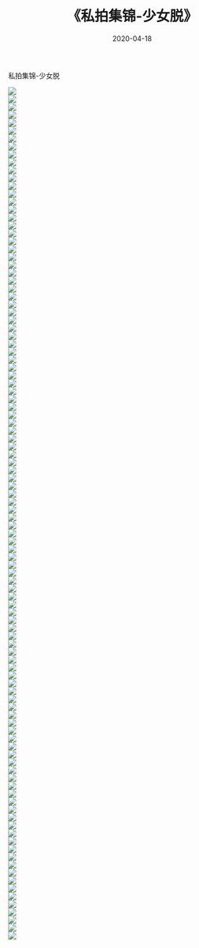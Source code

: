 ﻿---
layout: post
title:  《私拍集锦-少女脱》
date:   2020-04-18
img: http://imgx.orgx.ga/漏D/网络美图/2020/私拍集锦-少女脱/000.jpg
categories: [美女, 清纯, 唯美]
---

私拍集锦-少女脱

  ![](http://imgx.orgx.ga/漏D/网络美图/2020/私拍集锦-少女脱/001.jpg) <br> ![](http://imgx.orgx.ga/漏D/网络美图/2020/私拍集锦-少女脱/002.jpg) <br> ![](http://imgx.orgx.ga/漏D/网络美图/2020/私拍集锦-少女脱/003.jpg) <br> ![](http://imgx.orgx.ga/漏D/网络美图/2020/私拍集锦-少女脱/004.jpg) <br> ![](http://imgx.orgx.ga/漏D/网络美图/2020/私拍集锦-少女脱/005.jpg) <br> ![](http://imgx.orgx.ga/漏D/网络美图/2020/私拍集锦-少女脱/006.jpg) <br> ![](http://imgx.orgx.ga/漏D/网络美图/2020/私拍集锦-少女脱/007.jpg) <br> ![](http://imgx.orgx.ga/漏D/网络美图/2020/私拍集锦-少女脱/008.jpg) <br> ![](http://imgx.orgx.ga/漏D/网络美图/2020/私拍集锦-少女脱/009.jpg) <br> ![](http://imgx.orgx.ga/漏D/网络美图/2020/私拍集锦-少女脱/010.jpg) <br> ![](http://imgx.orgx.ga/漏D/网络美图/2020/私拍集锦-少女脱/011.jpg) <br> ![](http://imgx.orgx.ga/漏D/网络美图/2020/私拍集锦-少女脱/012.jpg) <br> ![](http://imgx.orgx.ga/漏D/网络美图/2020/私拍集锦-少女脱/013.jpg) <br> ![](http://imgx.orgx.ga/漏D/网络美图/2020/私拍集锦-少女脱/014.jpg) <br> ![](http://imgx.orgx.ga/漏D/网络美图/2020/私拍集锦-少女脱/015.jpg) <br> ![](http://imgx.orgx.ga/漏D/网络美图/2020/私拍集锦-少女脱/016.jpg) <br> ![](http://imgx.orgx.ga/漏D/网络美图/2020/私拍集锦-少女脱/017.jpg) <br> ![](http://imgx.orgx.ga/漏D/网络美图/2020/私拍集锦-少女脱/018.jpg) <br> ![](http://imgx.orgx.ga/漏D/网络美图/2020/私拍集锦-少女脱/019.jpg) <br> ![](http://imgx.orgx.ga/漏D/网络美图/2020/私拍集锦-少女脱/020.jpg) <br> ![](http://imgx.orgx.ga/漏D/网络美图/2020/私拍集锦-少女脱/021.jpg) <br> ![](http://imgx.orgx.ga/漏D/网络美图/2020/私拍集锦-少女脱/022.jpg) <br> ![](http://imgx.orgx.ga/漏D/网络美图/2020/私拍集锦-少女脱/023.jpg) <br> ![](http://imgx.orgx.ga/漏D/网络美图/2020/私拍集锦-少女脱/024.jpg) <br> ![](http://imgx.orgx.ga/漏D/网络美图/2020/私拍集锦-少女脱/025.jpg) <br> ![](http://imgx.orgx.ga/漏D/网络美图/2020/私拍集锦-少女脱/026.jpg) <br> ![](http://imgx.orgx.ga/漏D/网络美图/2020/私拍集锦-少女脱/027.jpg) <br> ![](http://imgx.orgx.ga/漏D/网络美图/2020/私拍集锦-少女脱/028.jpg) <br> ![](http://imgx.orgx.ga/漏D/网络美图/2020/私拍集锦-少女脱/029.jpg) <br> ![](http://imgx.orgx.ga/漏D/网络美图/2020/私拍集锦-少女脱/030.jpg) <br> ![](http://imgx.orgx.ga/漏D/网络美图/2020/私拍集锦-少女脱/031.jpg) <br> ![](http://imgx.orgx.ga/漏D/网络美图/2020/私拍集锦-少女脱/032.jpg) <br> ![](http://imgx.orgx.ga/漏D/网络美图/2020/私拍集锦-少女脱/033.jpg) <br> ![](http://imgx.orgx.ga/漏D/网络美图/2020/私拍集锦-少女脱/034.jpg) <br> ![](http://imgx.orgx.ga/漏D/网络美图/2020/私拍集锦-少女脱/035.jpg) <br> ![](http://imgx.orgx.ga/漏D/网络美图/2020/私拍集锦-少女脱/036.jpg) <br> ![](http://imgx.orgx.ga/漏D/网络美图/2020/私拍集锦-少女脱/037.jpg) <br> ![](http://imgx.orgx.ga/漏D/网络美图/2020/私拍集锦-少女脱/038.jpg) <br> ![](http://imgx.orgx.ga/漏D/网络美图/2020/私拍集锦-少女脱/039.jpg) <br> ![](http://imgx.orgx.ga/漏D/网络美图/2020/私拍集锦-少女脱/040.jpg) <br> ![](http://imgx.orgx.ga/漏D/网络美图/2020/私拍集锦-少女脱/041.jpg) <br> ![](http://imgx.orgx.ga/漏D/网络美图/2020/私拍集锦-少女脱/042.jpg) <br> ![](http://imgx.orgx.ga/漏D/网络美图/2020/私拍集锦-少女脱/043.jpg) <br> ![](http://imgx.orgx.ga/漏D/网络美图/2020/私拍集锦-少女脱/044.jpg) <br> ![](http://imgx.orgx.ga/漏D/网络美图/2020/私拍集锦-少女脱/045.jpg) <br> ![](http://imgx.orgx.ga/漏D/网络美图/2020/私拍集锦-少女脱/046.jpg) <br> ![](http://imgx.orgx.ga/漏D/网络美图/2020/私拍集锦-少女脱/047.jpg) <br> ![](http://imgx.orgx.ga/漏D/网络美图/2020/私拍集锦-少女脱/048.jpg) <br> ![](http://imgx.orgx.ga/漏D/网络美图/2020/私拍集锦-少女脱/049.jpg) <br> ![](http://imgx.orgx.ga/漏D/网络美图/2020/私拍集锦-少女脱/050.jpg) <br> ![](http://imgx.orgx.ga/漏D/网络美图/2020/私拍集锦-少女脱/051.jpg) <br> ![](http://imgx.orgx.ga/漏D/网络美图/2020/私拍集锦-少女脱/052.jpg) <br> ![](http://imgx.orgx.ga/漏D/网络美图/2020/私拍集锦-少女脱/053.jpg) <br> ![](http://imgx.orgx.ga/漏D/网络美图/2020/私拍集锦-少女脱/054.jpg) <br> ![](http://imgx.orgx.ga/漏D/网络美图/2020/私拍集锦-少女脱/055.jpg) <br> ![](http://imgx.orgx.ga/漏D/网络美图/2020/私拍集锦-少女脱/056.jpg) <br> ![](http://imgx.orgx.ga/漏D/网络美图/2020/私拍集锦-少女脱/057.jpg) <br> ![](http://imgx.orgx.ga/漏D/网络美图/2020/私拍集锦-少女脱/058.jpg) <br> ![](http://imgx.orgx.ga/漏D/网络美图/2020/私拍集锦-少女脱/059.jpg) <br> ![](http://imgx.orgx.ga/漏D/网络美图/2020/私拍集锦-少女脱/060.jpg) <br> ![](http://imgx.orgx.ga/漏D/网络美图/2020/私拍集锦-少女脱/061.jpg) <br> ![](http://imgx.orgx.ga/漏D/网络美图/2020/私拍集锦-少女脱/062.jpg) <br> ![](http://imgx.orgx.ga/漏D/网络美图/2020/私拍集锦-少女脱/063.jpg) <br> ![](http://imgx.orgx.ga/漏D/网络美图/2020/私拍集锦-少女脱/064.jpg) <br> ![](http://imgx.orgx.ga/漏D/网络美图/2020/私拍集锦-少女脱/065.jpg) <br> ![](http://imgx.orgx.ga/漏D/网络美图/2020/私拍集锦-少女脱/066.jpg) <br> ![](http://imgx.orgx.ga/漏D/网络美图/2020/私拍集锦-少女脱/067.jpg) <br> ![](http://imgx.orgx.ga/漏D/网络美图/2020/私拍集锦-少女脱/068.jpg) <br> ![](http://imgx.orgx.ga/漏D/网络美图/2020/私拍集锦-少女脱/069.jpg) <br> ![](http://imgx.orgx.ga/漏D/网络美图/2020/私拍集锦-少女脱/070.jpg) <br> ![](http://imgx.orgx.ga/漏D/网络美图/2020/私拍集锦-少女脱/071.jpg) <br> ![](http://imgx.orgx.ga/漏D/网络美图/2020/私拍集锦-少女脱/072.jpg) <br> ![](http://imgx.orgx.ga/漏D/网络美图/2020/私拍集锦-少女脱/073.jpg) <br> ![](http://imgx.orgx.ga/漏D/网络美图/2020/私拍集锦-少女脱/074.jpg) <br> ![](http://imgx.orgx.ga/漏D/网络美图/2020/私拍集锦-少女脱/075.jpg) <br> ![](http://imgx.orgx.ga/漏D/网络美图/2020/私拍集锦-少女脱/076.jpg) <br> ![](http://imgx.orgx.ga/漏D/网络美图/2020/私拍集锦-少女脱/077.jpg) <br> ![](http://imgx.orgx.ga/漏D/网络美图/2020/私拍集锦-少女脱/078.jpg) <br> ![](http://imgx.orgx.ga/漏D/网络美图/2020/私拍集锦-少女脱/079.jpg) <br> ![](http://imgx.orgx.ga/漏D/网络美图/2020/私拍集锦-少女脱/080.jpg) <br> ![](http://imgx.orgx.ga/漏D/网络美图/2020/私拍集锦-少女脱/081.jpg) <br> ![](http://imgx.orgx.ga/漏D/网络美图/2020/私拍集锦-少女脱/082.jpg) <br> ![](http://imgx.orgx.ga/漏D/网络美图/2020/私拍集锦-少女脱/083.jpg) <br> ![](http://imgx.orgx.ga/漏D/网络美图/2020/私拍集锦-少女脱/084.jpg) <br> ![](http://imgx.orgx.ga/漏D/网络美图/2020/私拍集锦-少女脱/085.jpg) <br> ![](http://imgx.orgx.ga/漏D/网络美图/2020/私拍集锦-少女脱/086.jpg) <br> ![](http://imgx.orgx.ga/漏D/网络美图/2020/私拍集锦-少女脱/087.jpg) <br> ![](http://imgx.orgx.ga/漏D/网络美图/2020/私拍集锦-少女脱/088.jpg) <br> ![](http://imgx.orgx.ga/漏D/网络美图/2020/私拍集锦-少女脱/089.jpg) <br> ![](http://imgx.orgx.ga/漏D/网络美图/2020/私拍集锦-少女脱/090.jpg) <br> ![](http://imgx.orgx.ga/漏D/网络美图/2020/私拍集锦-少女脱/091.jpg) <br> ![](http://imgx.orgx.ga/漏D/网络美图/2020/私拍集锦-少女脱/092.jpg) <br> ![](http://imgx.orgx.ga/漏D/网络美图/2020/私拍集锦-少女脱/093.jpg) <br> ![](http://imgx.orgx.ga/漏D/网络美图/2020/私拍集锦-少女脱/094.jpg) <br> ![](http://imgx.orgx.ga/漏D/网络美图/2020/私拍集锦-少女脱/095.jpg) <br> ![](http://imgx.orgx.ga/漏D/网络美图/2020/私拍集锦-少女脱/096.jpg) <br> ![](http://imgx.orgx.ga/漏D/网络美图/2020/私拍集锦-少女脱/097.jpg) <br> ![](http://imgx.orgx.ga/漏D/网络美图/2020/私拍集锦-少女脱/098.jpg) <br> ![](http://imgx.orgx.ga/漏D/网络美图/2020/私拍集锦-少女脱/099.jpg) <br> ![](http://imgx.orgx.ga/漏D/网络美图/2020/私拍集锦-少女脱/100.jpg) <br> ![](http://imgx.orgx.ga/漏D/网络美图/2020/私拍集锦-少女脱/101.jpg) <br> ![](http://imgx.orgx.ga/漏D/网络美图/2020/私拍集锦-少女脱/102.jpg) <br> ![](http://imgx.orgx.ga/漏D/网络美图/2020/私拍集锦-少女脱/103.jpg) <br> ![](http://imgx.orgx.ga/漏D/网络美图/2020/私拍集锦-少女脱/104.jpg) <br> ![](http://imgx.orgx.ga/漏D/网络美图/2020/私拍集锦-少女脱/105.jpg) <br> ![](http://imgx.orgx.ga/漏D/网络美图/2020/私拍集锦-少女脱/106.jpg) <br> ![](http://imgx.orgx.ga/漏D/网络美图/2020/私拍集锦-少女脱/107.jpg) <br> ![](http://imgx.orgx.ga/漏D/网络美图/2020/私拍集锦-少女脱/108.jpg) <br>